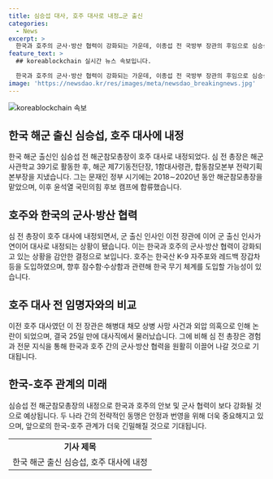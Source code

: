 ```yaml
---
title: 심승섭 대사, 호주 대사로 내정…군 출신
categories:
  - News
excerpt: >
  한국과 호주의 군사·방산 협력이 강화되는 가운데, 이종섭 전 국방부 장관의 후임으로 심승섭 전 해군참모총장이 호주 대사에 내정된 것으로 밝혀졌다. 심 전 총장은 해군사관학교 39기 출신으로, 한국산 무기를 도입한 호주와의 관계를 적절히 대변할 수 있는 인물로 평가받고 있다. 이에 따라 군 출신의 외교관이 호주 대사로 임명되는 것은 한·호 군사 협력 확대에 대한 의미있는 신호로 받아들여지고 있다.
feature_text: >
  ## koreablockchain 실시간 뉴스 속보입니다.

  한국과 호주의 군사·방산 협력이 강화되는 가운데, 이종섭 전 국방부 장관의 후임으로 심승섭 전 해군참모총장이 호주 대사에 내정된 것으로 밝혀졌다. 심 전 총장은 해군사관학교 39기 출신으로, 한국산 무기를 도입한 호주와의 관계를 적절히 대변할 수 있는 인물로 평가받고 있다. 이에 따라 군 출신의 외교관이 호주 대사로 임명되는 것은 한·호 군사 협력 확대에 대한 의미있는 신호로 받아들여지고 있다.
image: 'https://newsdao.kr/res/images/meta/newsdao_breakingnews.jpg'
---
```


<p><img src="https: // newsdao.kr / res / images / meta / newsdao_breakingnews.jpg" alt="koreablockchain 속보" /></p>

<h2 data-ke-size="size26">한국 해군 출신 심승섭, 호주 대사에 내정</h2>

<p data-ke-size="size16">한국 해군 출신인 심승섭 전 해군참모총장이 호주 대사로 내정되었다. 심 전 총장은 해군사관학교 39기로 활동한 후, 해군 제7기동전단장, 1함대사령관, 합동참모본부 전략기획본부장을 지냈습니다. 그는 문재인 정부 시기에는 2018∼2020년 동안 해군참모총장을 맡았으며, 이후 윤석열 국민의힘 후보 캠프에 합류했습니다.</p>

<h2 data-ke-size="size26">호주와 한국의 군사·방산 협력</h2>

<p data-ke-size="size16">심 전 총장이 호주 대사에 내정되면서, 군 출신 인사인 이전 장관에 이어 군 출신 인사가 연이어 대사로 내정되는 상황이 됐습니다. 이는 한국과 호주의 군사·방산 협력이 강화되고 있는 상황을 감안한 결정으로 보입니다. 호주는 한국산 K-9 자주포와 레드백 장갑차 등을 도입하였으며, 향후 잠수함·수상함과 관련해 한국 무기 체계를 도입할 가능성이 있습니다.</p>

<h2 data-ke-size="size26">호주 대사 전 임명자와의 비교</h2>

<p data-ke-size="size16">이전 호주 대사였던 이 전 장관은 해병대 채모 상병 사망 사건과 외압 의혹으로 인해 논란이 되었으며, 결국 25일 만에 대사직에서 물러났습니다. 그에 비해 심 전 총장은 경험과 전문 지식을 통해 한국과 호주 간의 군사·방산 협력을 원활히 이끌어 나갈 것으로 기대됩니다.</p>

<h2 data-ke-size="size26">한국-호주 관계의 미래</h2>

<p data-ke-size="size16">심승섭 전 해군참모총장의 내정으로 한국과 호주의 안보 및 군사 협력이 보다 강화될 것으로 예상됩니다. 두 나라 간의 전략적인 동맹은 안정과 번영을 위해 더욱 중요해지고 있으며, 앞으로의 한국-호주 관계가 더욱 긴밀해질 것으로 기대됩니다.</p>

<table>
  <tr>
    <td style="text-align: center; height: 17px;"><b>기사 제목</b></td>
  </tr>
  <tr>
    <td style="text-align: center; height: 17px;">한국 해군 출신 심승섭, 호주 대사에 내정</td>
  </tr>
</table>

